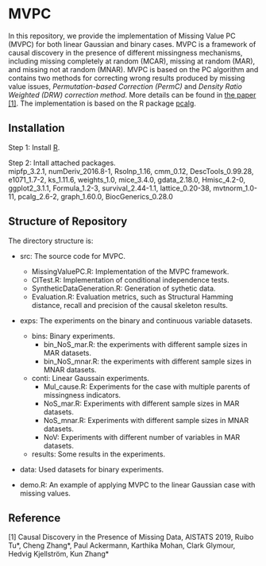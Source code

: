 # MVPC
In this repository, we provide the implementation of Missing Value PC (MVPC) for both linear Gaussian and binary cases. MVPC is a framework of causal discovery in the presence of different missingness mechanisms, including missing completely at random (MCAR), missing at random (MAR), and missing not at random (MNAR). MVPC is based on the PC algorithm and contains two methods for correcting wrong results produced by missing value issues, *Permutation-based Correction (PermC)* and *Density Ratio Weighted (DRW) correction method*. More details can be found in [the paper [1]](https://arxiv.org/abs/1807.04010). The implementation is based on the R package [pcalg](https://cran.r-project.org/web/packages/pcalg/index.html).  

## Installation

Step 1: Install [R](https://www.r-project.org).

Step 2: Intall attached packages.  
	mipfp_3.2.1, numDeriv_2016.8-1, Rsolnp_1.16, cmm_0.12, DescTools_0.99.28, e1071_1.7-2, ks_1.11.6, weights_1.0, mice_3.4.0, gdata_2.18.0, Hmisc_4.2-0, ggplot2_3.1.1, Formula_1.2-3, survival_2.44-1.1, lattice_0.20-38, mvtnorm_1.0-11, pcalg_2.6-2, graph_1.60.0, BiocGenerics_0.28.0  

## Structure of Repository

The directory structure is:

* src: The source code for MVPC.  
	* MissingValuePC.R: Implementation of the  MVPC framework.  
	* CITest.R: Implementation of conditional independence tests.  
	* SyntheticDataGeneration.R: Generation of sythetic data.  
	* Evaluation.R: Evaluation metrics, such as Structural Hamming distance, recall and precision of the causal skeleton results.  
* exps: The experiments on the binary and continuous variable datasets.  
	* bins: Binary experiments.    
		* bin_NoS_mar.R: the experiments with different sample sizes in MAR datasets.  
		* bin_NoS_mnar.R: the experiments with different sample sizes in MNAR datasets.  	
	* conti: Linear Gaussain experiments.  
		* Mul_cause.R: Experiments for the case with multiple parents of missingness indicators.  
		* NoS_mar.R: Experiments with different sample sizes in MAR datasets.  
		* NoS_mnar.R: Experiments with different sample sizes in MNAR datasets.  
		* NoV: Experiments with different number of variables in MAR datasets.  
	* results: Some results in the experiments.  
* data: Used datasets for binary experiments.

* demo.R: An example of applying MVPC to the linear Gaussian case with missing values.  

## Reference
[1] Causal Discovery in the Presence of Missing Data, AISTATS 2019, Ruibo Tu\*, Cheng Zhang\*, Paul Ackermann, Karthika Mohan, Clark Glymour, Hedvig Kjellström, Kun Zhang\*
